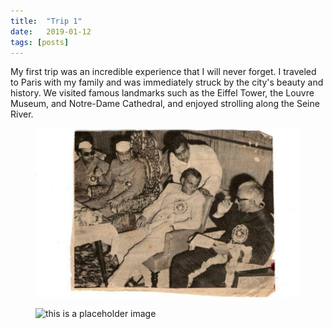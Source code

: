 ```yaml
---
title:  "Trip 1"
date:   2019-01-12
tags: [posts]
---
```



My first trip was an incredible experience that I will never forget. I traveled to Paris with my family and was immediately struck by the city's beauty and history. We visited famous landmarks such as the Eiffel Tower, the Louvre Museum, and Notre-Dame Cathedral, and enjoyed strolling along the Seine River.

<figure>
   <img src="https://github.com/hajm0la/media/blob/main/assets/img1111.jpg" alt="Img taken in USA">
</figure>



<figure>
  <img src="https://github.com/hajm0la/media/assets/img1111.jpg" alt="this is a placeholder image">
</figure>





